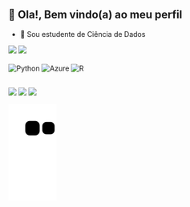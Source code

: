 ## 👋 Ola!, Bem vindo(a) ao meu perfil
 
- 🌱 Sou estudente de Ciência de Dados

<div>
<img height="150em" src="https://github-readme-stats.vercel.app/api?username=GustavoBCode&rank_icon=github"/>
<img height="150em" src="https://github-readme-stats.vercel.app/api/top-langs/?username=GustavoBCode&layout=compact&langs_count=16&theme=default"/>
</div>


<div style="display: inline_block"><br>
<img align="center" alt="Python" height="30" width="40" src="https://cdn.jsdelivr.net/gh/devicons/devicon@latest/icons/python/python-original.svg">
<img align="center" alt="Azure" height="30" width="40" src="https://cdn.jsdelivr.net/gh/devicons/devicon@latest/icons/azure/azure-original.svg">
<img align="center" alt="R" height="30" width="40" src="https://cdn.jsdelivr.net/gh/devicons/devicon@latest/icons/r/r-plain.svg">
</div>

##
<div>
<a href="https://discord.gg/gustavobfpaula" target="_blank"><img src="https://img.shields.io/badge/Discord-7289DA?style=for-the-badge&logo=discord&logoColor=white" target-"_blank"></a>
<a href = "mailto:gustavobfpaula@gmail.com"><img src="https://img.shields.io/badge/Gmail-D14836?style=for-the-badge&logo=gmail&logoColor=white" target="_blank"></a>
<a href="https://www.linkedin.com/in/gustavobfpaula" target="_blank"><img src="https://img.shields.io/badge/LinkedIn-0077B5?style=for-the-badge&logo=linkedin&logoColor=white" target=“_blank"></a>
</div>

![Snake animation](https://github.com/GustavoBCode/GustavoBCode/blob/output/github-contribution-grid-snake.svg)
